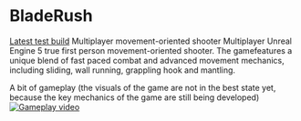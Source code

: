 # BladeRush
<a href="https://github.com/Ivan-Seleznov/BladeRush/releases/tag/Build">Latest test build</a>
Multiplayer movement-oriented shooter Multiplayer Unreal Engine 5 true first person movement-oriented shooter. 
The gamefeatures a unique blend of fast paced combat and advanced movement mechanics, including sliding, wall running, grappling hook and mantling.

A bit of gameplay (the visuals of the game are not in the best state yet, because the key mechanics of the game are still being developed)
[![Gameplay video](https://img.youtube.com/vi/PdZ3-M2tONg/maxresdefault.jpg)](https://www.youtube.com/watch?v=PdZ3-M2tONg)

